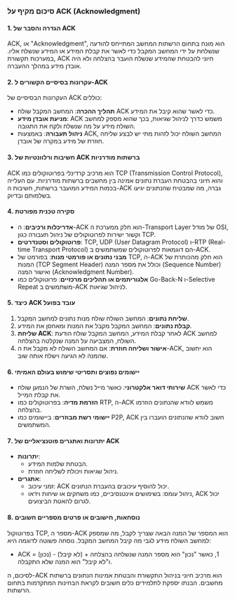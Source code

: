 ### סיכום מקיף על ACK (Acknowledgment)

#### 1. הגדרה והסבר של ACK
ACK, או "Acknowledgment", הוא מונח בתחום הרשתות המחשב המתייחס להודעה שנשלחת על ידי המחשב המקבל כדי לאשר את קבלת המידע או המידע שנשלח אליו. במערכות תקשורת, ACK חיוני להבטחת שהמידע שנשלח הועבר בהצלחה ולא היה אובדן מידע במהלך ההעברה.

#### 2. עקרונות בסיסיים הקשורים ל-ACK
העקרונות הבסיסיים של ACK כוללים:
- **תהליך ההכרה**: המחשב המקבל שולח ACK כדי לאשר שהוא קיבל את המידע.
- **מניעת אובדן מידע**: ACK משמש כדרך לניהול שגיאות, בכך שהוא מספק למחשב השולח מידע על מה שנשלח ולקח את התגובה.
- **ניהול תעבורה**: באמצעות ACK, המחשב השולח יכול לזהות מתי יש לבצע שליחה חוזרת של מידע במקרה של אובדן.

#### 3. חשיבות ורלוונטיות של ACK ברשתות מודרניות
ACK הוא מרכיב קרדינלי בפרוטוקולים כמו TCP (Transmission Control Protocol), והוא חיוני בהבטחת העברת נתונים אמינה בין מחשבים ברשתות מודרניות. עם העלייה בכמות המידע המועבר ברשתות, חשיבות ה-ACK גברה, מה שמבטיח שהנתונים יגיעו בשלמותם ובדיוק.

#### 4. סקירה טכנית מפורטת
- **אדריכלות ורכיבים**: ה-ACK הוא חלק ממערכת ה-Transport Layer של מודל OSI, וקשור ישירות לפרוטוקולים של ניהול תעבורה כגון TCP.
- **פרוטוקולים וסטנדרטים**: TCP, UDP (User Datagram Protocol) ו-RTP (Real-time Transport Protocol) הם דוגמאות לפרוטוקולים שמשתמשים ב-ACK.
- **מבני נתונים או פורמטי מנות**: בפורמט של TCP, ה-ACK הוא חלק מהכותרת של המנות (TCP Segment Header) וכולל את מספר המנה (Sequence Number) ואישור המנה (Acknowledgment Number).
- **אלגוריתמים או תהליכים מרכזיים**: פרוטוקולים כמו Go-Back-N ו-Selective Repeat משתמשים ב-ACK לניהול שגיאות.

#### 5. כיצד ACK עובד בפועל
1. **שליחת נתונים**: המחשב השולח שולח מנות נתונים למחשב המקבל.
2. **קבלת נתונים**: המחשב המקבל מקבל את המנות ומאחסן את המידע.
3. **שליחת ACK**: לאחר קבלת המידע, המחשב המקבל שולח הודעת ACK למחשב השולח, המצביעה על המנה שנקלטה בהצלחה.
4. **אישור ושליחה חוזרת**: אם המחשב השולח לא מקבל את ה-ACK, הוא יחשוב שהמנה לא הגיעה וישלח אותה שוב.

#### 6. יישומים נפוצים ותסריטי שימוש בעולם האמיתי
- **שירותי דואר אלקטרוני**: כאשר מייל נשלח, השרת של הנמען שולח ACK כדי לאשר את קבלת המייל.
- **הזרמת מדיה**: בפרוטוקולים כמו RTP, ה-ACK משמש לוודא שהנתונים הוזרמו בהצלחה.
- **יישומי רשת מבוזרים**: ביישומים כמו P2P, ACK חשוב לוודא שהנתונים הועברו בין המשתמשים.

#### 7. יתרונות ואתגרים פוטנציאליים של ACK
- **יתרונות**: 
  - הבטחת שלמות המידע.
  - ניהול שגיאות ויכולת לשליחה חוזרת.
- **אתגרים**: 
  - זמני עיכוב: ACK יכול להוסיף עיכובים בהעברת הנתונים.
  - ניהול עומס: בשימושים אינטנסיביים, כמו משחקים או שיחות וידאו, ACK יכול לגרום להאטת הביצועים.

#### 8. נוסחאות, חישובים או פרטים מספריים חשובים
בפרוטוקול TCP, מספר ה-ACK הוא המספר של המנה הבאה שצריך לקבל, מה שמספק למחשב השולח מידע לגבי מה קיבל המחשב המקבל. נוסחה פשוטה לדוגמה היא:
- ACK = (נכון) - (לא קיבל) + 1, כאשר "נכון" הוא מספר המנה שנשלחה בהצלחה ו"לא קיבל" הוא המנה שלא התקבלה.

לסיכום, ה-ACK הוא מרכיב חיוני בניהול התקשורת והבטחת אמינות הנתונים ברשתות מחשבים. הבנתו יספקת לתלמידים כלים חשובים לקראת הבחינות המתקדמות בתחום הרשתות.